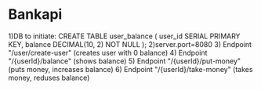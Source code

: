 # Bankapi
1)DB to initiate:
  CREATE TABLE user_balance (
      user_id SERIAL PRIMARY KEY,
      balance DECIMAL(10, 2) NOT NULL
  );
2)server.port=8080
3) Endpoint "/user/create-user" (creates user with 0 balance)
4) Endpoint "/{userId}/balance" (shows balance)
5) Endpoint "/{userId}/put-money" (puts money, increases balance)
6) Endpoint "/{userId}/take-money" (takes money, reduses balance)
